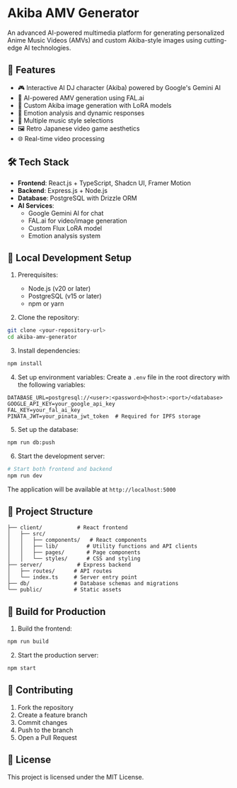 # Akiba AMV Generator

An advanced AI-powered multimedia platform for generating personalized Anime Music Videos (AMVs) and custom Akiba-style images using cutting-edge AI technologies.

## 🌟 Features

- 🎮 Interactive AI DJ character (Akiba) powered by Google's Gemini AI
- 🎵 AI-powered AMV generation using FAL.ai
- 🎨 Custom Akiba image generation with LoRA models
- 💬 Emotion analysis and dynamic responses
- 🎼 Multiple music style selections
- 🖼️ Retro Japanese video game aesthetics
- 🌐 Real-time video processing

## 🛠️ Tech Stack

- **Frontend**: React.js + TypeScript, Shadcn UI, Framer Motion
- **Backend**: Express.js + Node.js
- **Database**: PostgreSQL with Drizzle ORM
- **AI Services**: 
  - Google Gemini AI for chat
  - FAL.ai for video/image generation
  - Custom Flux LoRA model
  - Emotion analysis system

## 🚀 Local Development Setup

1. Prerequisites:
   - Node.js (v20 or later)
   - PostgreSQL (v15 or later)
   - npm or yarn

2. Clone the repository:
```bash
git clone <your-repository-url>
cd akiba-amv-generator
```

3. Install dependencies:
```bash
npm install
```

4. Set up environment variables:
Create a `.env` file in the root directory with the following variables:
```env
DATABASE_URL=postgresql://<user>:<password>@<host>:<port>/<database>
GOOGLE_API_KEY=your_google_api_key
FAL_KEY=your_fal_ai_key
PINATA_JWT=your_pinata_jwt_token  # Required for IPFS storage
```

5. Set up the database:
```bash
npm run db:push
```

6. Start the development server:
```bash
# Start both frontend and backend
npm run dev
```

The application will be available at `http://localhost:5000`

## 📁 Project Structure

```
├── client/           # React frontend
│   ├── src/
│   │   ├── components/   # React components
│   │   ├── lib/         # Utility functions and API clients
│   │   ├── pages/       # Page components
│   │   └── styles/      # CSS and styling
├── server/           # Express backend
│   ├── routes/      # API routes
│   └── index.ts     # Server entry point
├── db/              # Database schemas and migrations
└── public/          # Static assets
```

## 🔨 Build for Production

1. Build the frontend:
```bash
npm run build
```

2. Start the production server:
```bash
npm start
```

## 🤝 Contributing

1. Fork the repository
2. Create a feature branch
3. Commit changes
4. Push to the branch
5. Open a Pull Request

## 📄 License

This project is licensed under the MIT License.